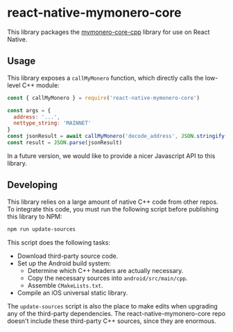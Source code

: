 # react-native-mymonero-core

This library packages the [mymonero-core-cpp](https://github.com/mymonero/mymonero-core-cpp) library for use on React Native.

## Usage

This library exposes a `callMyMonero` function, which directly calls the low-level C++ module:

```js
const { callMyMonero } = require('react-native-mymonero-core')

const args = {
  address: '...',
  nettype_string: 'MAINNET'
}
const jsonResult = await callMyMonero('decode_address', JSON.stringify(args))
const result = JSON.parse(jsonResult)
```

In a future version, we would like to provide a nicer Javascript API to this library.

## Developing

This library relies on a large amount of native C++ code from other repos. To integrate this code, you must run the following script before publishing this library to NPM:

```sh
npm run update-sources
```

This script does the following tasks:

- Download third-party source code.
- Set up the Android build system:
  - Determine which C++ headers are actually necessary.
  - Copy the necessary sources into `android/src/main/cpp`.
  - Assemble `CMakeLists.txt`.
- Compile an iOS universal static library.

The `update-sources` script is also the place to make edits when upgrading any of the third-party dependencies. The react-native-mymonero-core repo doesn't include these third-party C++ sources, since they are enormous.
